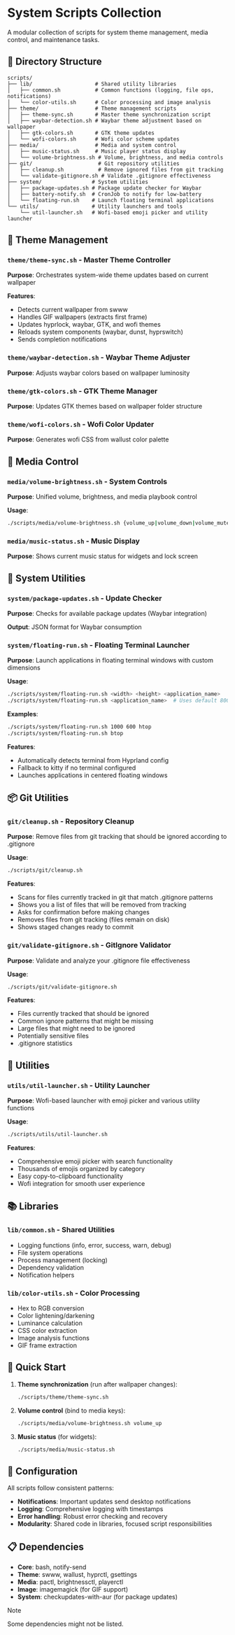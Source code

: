 # System Scripts Collection

A modular collection of scripts for system theme management, media control, and maintenance tasks.

## 📁 Directory Structure

```
scripts/
├── lib/                    # Shared utility libraries
│   ├── common.sh           # Common functions (logging, file ops, notifications)
│   └── color-utils.sh      # Color processing and image analysis
├── theme/                  # Theme management scripts
│   ├── theme-sync.sh       # Master theme synchronization script
│   ├── waybar-detection.sh # Waybar theme adjustment based on wallpaper
│   ├── gtk-colors.sh       # GTK theme updates
│   └── wofi-colors.sh      # Wofi color scheme updates
├── media/                  # Media and system control
│   ├── music-status.sh     # Music player status display
│   └── volume-brightness.sh # Volume, brightness, and media controls
├── git/                     # Git repository utilities
│   ├── cleanup.sh           # Remove ignored files from git tracking
│   └── validate-gitignore.sh # Validate .gitignore effectiveness
├── system/                # System utilities
│   ├── package-updates.sh # Package update checker for Waybar
│   ├── battery-notify.sh  # CronJob to notify for low-battery
│   └── floating-run.sh    # Launch floating terminal applications
└── utils/                 # Utility launchers and tools
    └── util-launcher.sh   # Wofi-based emoji picker and utility launcher
```

## 🎨 Theme Management

### `theme/theme-sync.sh` - Master Theme Controller

**Purpose**: Orchestrates system-wide theme updates based on current wallpaper

**Features**:

- Detects current wallpaper from swww
- Handles GIF wallpapers (extracts first frame)
- Updates hyprlock, waybar, GTK, and wofi themes
- Reloads system components (waybar, dunst, hyprswitch)
- Sends completion notifications

### `theme/waybar-detection.sh` - Waybar Theme Adjuster

**Purpose**: Adjusts waybar colors based on wallpaper luminosity

### `theme/gtk-colors.sh` - GTK Theme Manager

**Purpose**: Updates GTK themes based on wallpaper folder structure

### `theme/wofi-colors.sh` - Wofi Color Updater

**Purpose**: Generates wofi CSS from wallust color palette

## 🎵 Media Control

### `media/volume-brightness.sh` - System Controls

**Purpose**: Unified volume, brightness, and media playbook control

**Usage**:

```bash
./scripts/media/volume-brightness.sh {volume_up|volume_down|volume_mute|mic_mute|brightness_up|brightness_down|next_track|prev_track|play_pause}
```

### `media/music-status.sh` - Music Display

**Purpose**: Shows current music status for widgets and lock screen

## 🔧 System Utilities

### `system/package-updates.sh` - Update Checker

**Purpose**: Checks for available package updates (Waybar integration)

**Output**: JSON format for Waybar consumption

### `system/floating-run.sh` - Floating Terminal Launcher

**Purpose**: Launch applications in floating terminal windows with custom dimensions

**Usage**:

```bash
./scripts/system/floating-run.sh <width> <height> <application_name>
./scripts/system/floating-run.sh <application_name>  # Uses default 800x450
```

**Examples**:

```bash
./scripts/system/floating-run.sh 1000 600 htop
./scripts/system/floating-run.sh btop
```

**Features**:

- Automatically detects terminal from Hyprland config
- Fallback to kitty if no terminal configured
- Launches applications in centered floating windows

## 📦 Git Utilities

### `git/cleanup.sh` - Repository Cleanup

**Purpose**: Remove files from git tracking that should be ignored according to .gitignore

**Usage**:

```bash
./scripts/git/cleanup.sh
```

**Features**:

- Scans for files currently tracked in git that match .gitignore patterns
- Shows you a list of files that will be removed from tracking
- Asks for confirmation before making changes
- Removes files from git tracking (files remain on disk)
- Shows staged changes ready to commit

### `git/validate-gitignore.sh` - GitIgnore Validator

**Purpose**: Validate and analyze your .gitignore file effectiveness

**Usage**:

```bash
./scripts/git/validate-gitignore.sh
```

**Features**:

- Files currently tracked that should be ignored
- Common ignore patterns that might be missing
- Large files that might need to be ignored
- Potentially sensitive files
- .gitignore statistics

## 🔨 Utilities

### `utils/util-launcher.sh` - Utility Launcher

**Purpose**: Wofi-based launcher with emoji picker and various utility functions

**Usage**:

```bash
./scripts/utils/util-launcher.sh
```

**Features**:

- Comprehensive emoji picker with search functionality
- Thousands of emojis organized by category
- Easy copy-to-clipboard functionality
- Wofi integration for smooth user experience

## 📚 Libraries

### `lib/common.sh` - Shared Utilities

- Logging functions (info, error, success, warn, debug)
- File system operations
- Process management (locking)
- Dependency validation
- Notification helpers

### `lib/color-utils.sh` - Color Processing

- Hex to RGB conversion
- Color lightening/darkening
- Luminance calculation
- CSS color extraction
- Image analysis functions
- GIF frame extraction

## 🚀 Quick Start

1. **Theme synchronization** (run after wallpaper changes):

   ```bash
   ./scripts/theme/theme-sync.sh
   ```

2. **Volume control** (bind to media keys):

   ```bash
   ./scripts/media/volume-brightness.sh volume_up
   ```

3. **Music status** (for widgets):
   ```bash
   ./scripts/media/music-status.sh
   ```

## 🔧 Configuration

All scripts follow consistent patterns:

- **Notifications**: Important updates send desktop notifications
- **Logging**: Comprehensive logging with timestamps
- **Error handling**: Robust error checking and recovery
- **Modularity**: Shared code in libraries, focused script responsibilities

## 📋 Dependencies

- **Core**: bash, notify-send
- **Theme**: swww, wallust, hyprctl, gsettings
- **Media**: pactl, brightnessctl, playerctl
- **Image**: imagemagick (for GIF support)
- **System**: checkupdates-with-aur (for package updates)

> [!NOTE]
> Some dependencies might not be listed.
